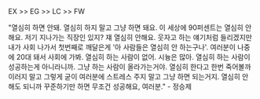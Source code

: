 EX >> EG  >> LC  >> FW 

"열심히 하면 안돼. 열심히 하지 말고 그냥 하면 돼요. 이 세상에 90퍼센트는 열심히 안 해요. 저기 지나가는 직장인 있지? 쟤 열심히 안해요. 웃자고 하는 얘기처럼 들리겠지만 내가 사회 나가서 첫번째로 깨달은게 '아 사람들은 열심히 안 하는구나'. 여러분이 나중에 20대 돼서 사회에 가봐. 열심히 하는 사람이 없어. 시늉은 많아. 열심히 하는 사람이 성공하는게 아니라니까. 그냥 하는 사람이 올라가는거야. 열심히 한다고 한번 죽어볼까 이러지 말고 그렇게 굳이 여러분에 스트레스 주지 말고 그냥 하면 되는거지. 열심히 안 해도 되니까 꾸준하기만 하면 무조건 성공해요, 여러분." - 정승제


